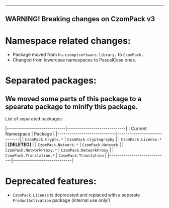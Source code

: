 ------------------------------------------
 WARNING! Breaking changes on CzomPack v3 
------------------------------------------
# Namespace related changes:
- Package moved from `hu.czompisoftware.library.` to `CzomPack.`.
- Changed from lowercase namespaces to PascalCase ones.

# Separated packages:
## We moved some parts of this package to a spearate package to minify this package.
List of separated packages:

|-----------------------------|-----------------------------|
|      Current Namespace      |           Package           |
|-----------------------------|-----------------------------|
| `CzomPack.Crypto.*`         | `CzomPack.Cryptography`     |
| `CzomPack.License.*`        | **[DELETED]**               |
| `CzomPack.Network.*`        | `CzomPack.Network`          |
| `CzomPack.NetworkProxy.*`   | `CzomPack.NetworkProxy`     |
| `CzomPack.Translation.*`    | `CzomPack.Translation`      |
|-----------------------------|-----------------------------|

# Deprecated features:
- `CzomPack.License` is deprecated and replaced with a separate `ProductActivation` package (internal use only!)
